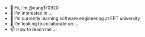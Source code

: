 - 👋 Hi, I’m @dung170920
- 👀 I’m interested in ...
- 🌱 I’m currently learning software engineering at FPT university
- 💞️ I’m looking to collaborate on ...
- 📫 How to reach me ...

<!---
dung170920/dung170920 is a ✨ special ✨ repository because its `README.md` (this file) appears on your GitHub profile.
You can click the Preview link to take a look at your changes.
--->
